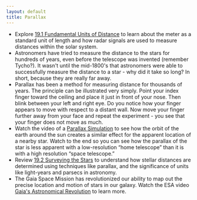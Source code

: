 ```yaml
---
layout: default
title: Parallax
---
```


- Explore [19.1 Fundamental Units of Distance](https://openstax.org/books/astronomy-2e/pages/19-1-fundamental-units-of-distance) to learn about the meter as a standard unit of length and how radar signals are used to measure distances within the solar system.
- Astronomers have tried to measure the distance to the stars for hundreds of years, even before the telescope was invented (remember Tycho?). It wasn't until the mid-1800's that astronomers were able to successfully measure the distance to a star - why did it take so long? In short, because they are really far away.
- Parallax has been a method for measuring distance for thousands of years. The principle can be illustrated very simply. Point your index finger toward the ceiling and place it just in front of your nose. Then blink between your left and right eye. Do you notice how your finger appears to move with respect to a distant wall. Now move your finger further away from your face and repeat the experiment - you see that your finger does not move as much.
- Watch the video of a [Parallax Simulation](https://youtu.be/bykCmRmkJGk) to see how the orbit of the earth around the sun creates a similar effect for the apparent location of a nearby star. Watch to the end so you can see how the parallax of the star is less apparent with a low-resolution “home telescope” than it is with a high resolution “space telescope.” 
- Review [19.2 Surveying the Stars](https://openstax.org/books/astronomy-2e/pages/19-2-surveying-the-stars) to understand how stellar distances are determined using techniques like parallax, and the significance of units like light-years and parsecs in astronomy.
- The Gaia Space Mission has revolutionized our ability to map out the precise location and motion of stars in our galaxy. Watch the ESA video [Gaia's Astronomical Revolution](https://www.youtube.com/watch?v=Q_SnUBqXTEs) to learn more. 
